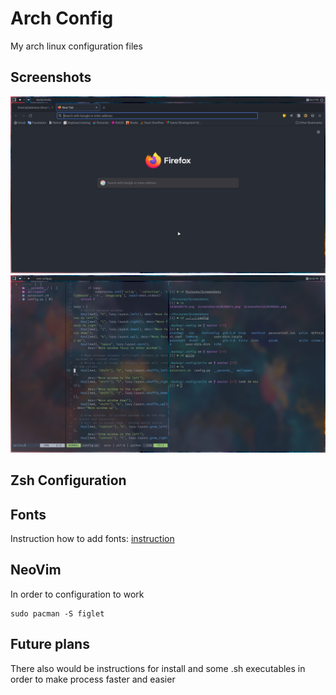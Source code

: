 # Arch Config

My arch linux configuration files

## Screenshots

![screenshot1](screenshots/screenshot_1.png)
![screenshot2](screenshots/screenshot_2.png)

## Zsh Configuration

## Fonts

Instruction how to add fonts: [instruction](https://jichu4n.com/posts/how-to-set-default-fonts-and-font-aliases-on-linux)

## NeoVim
In order to configuration to work

```
sudo pacman -S figlet
```

## Future plans

There also would be instructions for install and some .sh executables in order to make process faster and easier
